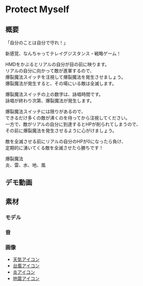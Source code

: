 # Protect Myself

## 概要

「自分のことは自分で守れ！」  

新感覚、なんちゃってテレイグジスタンス・戦略ゲーム！  

HMDをかぶるとリアルの自分が目の前に映ります。  
リアルの自分に向かって敵が進軍するので、  
爆裂魔法スイッチを注視して爆裂魔法を発生させましょう。  
爆裂魔法が発生すると、その場にいる敵は全滅します。 

爆裂魔法スイッチの上の数字は、詠唱時間です。  
詠唱が終わり次第、爆裂魔法が発生します。  

爆裂魔法スイッチには限りがあるので、  
できるだけ多くの敵が沸くのを待ってから注視してください。  
一方で、敵がリアルの自分に到達するとHPが削られてしまうので、  
その前に爆裂魔法を発生させるように心がけましょう。  

敵を全滅させる前にリアルの自分のHPが0になったら負け、  
定期的に湧いてくる敵を全滅させたら勝ちです！ 

爆裂魔法  
炎、雷、水、地、風

## デモ動画

## 素材

### モデル

### 音

### 画像

- [天気アイコン](https://jp.freepik.com/index.php?goto=8&page=&cat=weather&type=iconos)
- [台風アイコン](http://icooon-mono.com/16041-%E5%8F%B0%E9%A2%A8%E3%81%AE%E3%83%95%E3%83%AA%E3%83%BC%E7%B4%A0%E6%9D%90/)
- [炎アイコン](http://icooon-mono.com/16105-%E7%82%8E%E3%82%A2%E3%82%A4%E3%82%B3%E3%83%B3/)
- [地震アイコン](http://icooon-mono.com/15889-%E5%9C%B0%E9%9C%87%E3%82%A2%E3%82%A4%E3%82%B3%E3%83%B31/)
